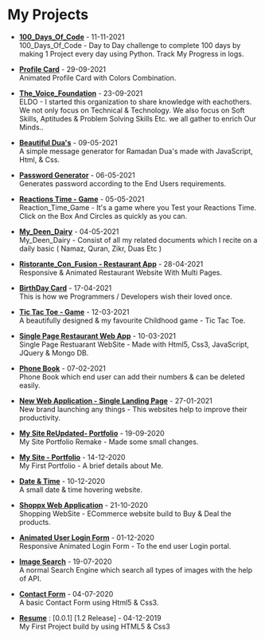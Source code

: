 <h1> My Projects </h1>
<!-- Starts -->

* **[100_Days_Of_Code](https://github.com/Shahzaibfardeen/100_Days_Of_Code)** - 11-11-2021
    <br> 100_Days_Of_Code - Day to Day challenge to complete 100 days by making 1 Project every day using Python. Track My Progress in logs.
    
* **[Profile Card](https://shahzaibfardeen.github.io/Profile_Card/)** - 29-09-2021
    <br> Animated Profile Card with Colors Combination.
    
* **[The_Voice_Foundation](https://shahzaibfardeen.github.io/EnLift_Development_Organization-/index.html)** - 23-09-2021
    <br> ELDO - I started this organization to share knowledge with eachothers. We not only focus on Technical & Technology. We also focus on Soft Skills, Aptitudes & Problem Solving Skills Etc. we all gather to enrich Our Minds..

* **[Beautiful Dua's](https://shahzaibfardeen.github.io/Beautiful_Duas/)** - 09-05-2021
    <br> A simple message generator for Ramadan Dua's made with JavaScript, Html, & Css.

* **[Password Generator](https://shahzaibfardeen.github.io/Password_Generator/)** - 06-05-2021
    <br> Generates password according to the End Users requirements.

* **[Reactions Time - Game](https://shahzaibfardeen.github.io/Reactions_Time---Game/)** - 05-05-2021
    <br> Reaction_Time_Game - It's a game where you Test your Reactions Time. Click on the Box And Circles as quickly as you can.

* **[My_Deen_Dairy](https://github.com/Shahzaibfardeen/My_Deen_Dairy)** - 04-05-2021
    <br> My_Deen_Dairy - Consist of all my related documents which I recite on a daily basic ( Namaz, Quran, Zikr, Duas Etc )

* **[Ristorante_Con_Fusion - Restaurant App](https://shahzaibfardeen.github.io/Ristorante_Con_Fusion/)** - 28-04-2021
    <br> Responsive & Animated Restaurant Website With Multi Pages.

* **[BirthDay Card](https://shahzaibfardeen.github.io/Hapie_Bday_Sadu/)** - 17-04-2021
    <br> This is how we Programmers / Developers wish their loved once.

* **[Tic Tac Toe - Game](https://shahzaibfardeen.github.io/Tic_Tac_Toe/)** - 12-03-2021
    <br> A beautifully designed & my favourite Childhood game - Tic Tac Toe.

* **[Single Page Restaurant Web App](https://shahzaibfardeen.github.io/Chinese-Single_Landing_Webpage/index.html)** - 10-03-2021
    <br> Single Page Restuarant WebSite - Made with Html5, Css3, JavaScript, JQuery & Mongo DB.
  
* **[Phone Book](https://shahzaibfardeen.github.io/PhoneBook/)** - 07-02-2021
    <br> Phone Book which end user can add their numbers & can be deleted easily.

* **[New Web Application - Single Landing Page](https://shahzaibfardeen.github.io/Syberstar-Application/)** - 27-01-2021
    <br> New brand launching any things - This websites help to improve their productivity.

* **[My Site ReUpdated- Portfolio](https://shahzaibfardeen.github.io/My_Site_Portfolio/)** - 19-09-2020
    <br> My Site Portfolio Remake - Made some small changes.

* **[My Site - Portfolio](https://shahzaibfardeen.github.io/My_Site/)** - 14-12-2020
    <br> My First Portfolio - A brief details about Me.

* **[Date & Time](https://shahzaibfardeen.github.io/Date_-_Time/)** - 10-12-2020
    <br> A small date & time hovering website.

* **[Shoppx Web Application](https://shahzaibfardeen.github.io/Syberstore_Shoppx/)** - 21-10-2020
    <br> Shopping WebSite - ECommerce website build to Buy & Deal the products.

* **[Animated User Login Form](https://shahzaibfardeen.github.io/Login-Form/)** - 01-12-2020
    <br> Responsive Animated Login Form - To the end user Login portal.

* **[Image Search](https://shahzaibfardeen.github.io/Image-Search/)** - 19-07-2020
    <br> A normal Search Engine which search all types of images with the help of API. 

* **[Contact Form](https://shahzaibfardeen.github.io/Contact-Form//)** - 04-07-2020
    <br> A basic Contact Form using Html5 & Css3.

* **[Resume](https://shahzaibfardeen.github.io/Resume/)** : [0.0.1] [1.2 Release] - 04-12-2019
    <br> My First Project build by using HTML5 & Css3


<!-- Ends -->
